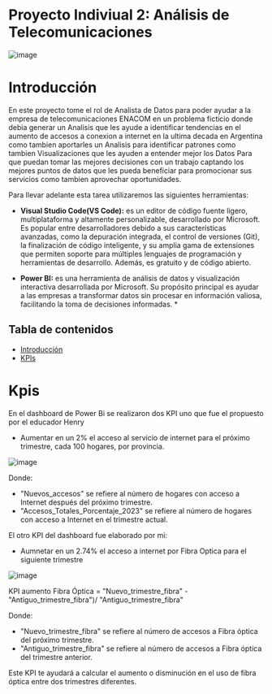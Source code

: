 # Proyecto Indiviual 2: Análisis de Telecomunicaciones

![image](https://github.com/user-attachments/assets/cb9c65c1-e943-47e6-94b5-d943f7978383)

# Introducción

En este proyecto tome el rol de Analista de Datos para poder ayudar a la empresa de telecomunicaciones ENACOM en un problema ficticio donde debia generar un Analisis que les ayude a identificar tendencias en el aumento de accesos a conexion a internet en la ultima decada en Argentina como tambien aportarles un Analisis para identificar patrones como tambien Visualizaciones que les ayuden a entender mejor los Datos Para que puedan tomar las mejores decisiones con un trabajo captando los mejores puntos de datos que les pueda beneficiar para promocionar sus servicios como tambien aprovechar oportunidades.

Para llevar adelante esta tarea utilizaremos las siguientes herramientas:

* **Visual Studio Code(VS Code):** es un editor de código fuente ligero, multiplataforma y altamente personalizable, desarrollado por Microsoft. Es popular entre desarrolladores debido a sus características avanzadas, como la depuración integrada, el control de versiones (Git), la finalización de código inteligente, y su amplia gama de extensiones que permiten soporte para múltiples lenguajes de programación y herramientas de desarrollo. Además, es gratuito y de código abierto.

* **Power BI:** es una herramienta de análisis de datos y visualización interactiva desarrollada por Microsoft. Su propósito principal es ayudar a las empresas a transformar datos sin procesar en información valiosa, facilitando la toma de decisiones informadas. *

## Tabla de contenidos
- [Introducción](#introducción)
- [KPIs](#Kpis)

# Kpis

En el dashboard de Power Bi se realizaron dos KPI uno que fue el propuesto por el educador Henry

+ Aumentar en un 2% el acceso al servicio de internet para el próximo trimestre, cada 100 hogares, por provincia.

![image](https://github.com/user-attachments/assets/750d9dee-dd1b-45aa-96c2-63f3d63a0a1e)

Donde:
+ "Nuevos_accesos" se refiere al número de hogares con acceso a Internet después del próximo trimestre.
+ "Accesos_Totales_Porcentaje_2023" se refiere al número de hogares con acceso a Internet en el trimestre actual.

El otro KPI del dashboard fue elaborado por mi:

+ Aumnetar en un 2.74% el acceso a internet por Fibra Optica para el siguiente trimestre

![image](https://github.com/user-attachments/assets/4cf6c87a-2793-4a30-9344-b5a5eed6ad31)

KPI aumento Fibra Óptica = "Nuevo_trimestre_fibra" - "Antiguo_trimestre_fibra")/ "Antiguo_trimestre_fibra"

Donde:
+ "Nuevo_trimestre_fibra" se refiere al número de accesos a Fibra óptica del próximo trimestre.
+ "Antiguo_trimestre_fibra" se refiere al número de accesos a Fibra óptica del trimestre anterior.

Este KPI te ayudará a calcular el aumento o disminución en el uso de fibra óptica entre dos trimestres diferentes.
